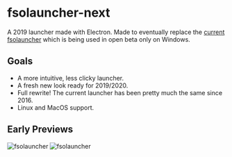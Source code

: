 # fsolauncher-next
A 2019 launcher made with Electron. Made to eventually replace the [current fsolauncher](https://github.com/ItsSim/fsolauncher) which is being used in open beta only on Windows.

## Goals
* A more intuitive, less clicky launcher.
* A fresh new look ready for 2019/2020.
* Full rewrite! The current launcher has been pretty much the same since 2016.
* Linux and MacOS support.

## Early Previews
![fsolauncher](https://i.imgur.com/1733DbG.png)
![fsolauncher](https://i.imgur.com/txxg5wt.png)
